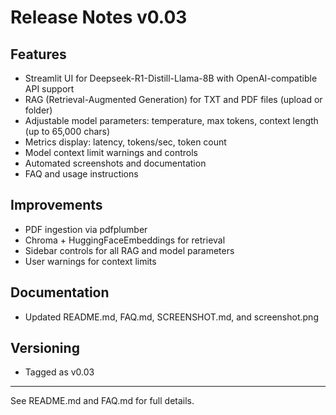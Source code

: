 # Release Notes v0.03

## Features
- Streamlit UI for Deepseek-R1-Distill-Llama-8B with OpenAI-compatible API support
- RAG (Retrieval-Augmented Generation) for TXT and PDF files (upload or folder)
- Adjustable model parameters: temperature, max tokens, context length (up to 65,000 chars)
- Metrics display: latency, tokens/sec, token count
- Model context limit warnings and controls
- Automated screenshots and documentation
- FAQ and usage instructions

## Improvements
- PDF ingestion via pdfplumber
- Chroma + HuggingFaceEmbeddings for retrieval
- Sidebar controls for all RAG and model parameters
- User warnings for context limits

## Documentation
- Updated README.md, FAQ.md, SCREENSHOT.md, and screenshot.png

## Versioning
- Tagged as v0.03

---
See README.md and FAQ.md for full details.
